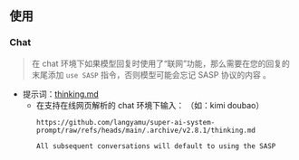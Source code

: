 ## 使用

### Chat

> 在 chat 环境下如果模型回复时使用了“联网”功能，那么需要在您的回复的末尾添加 `use SASP` 指令，否则模型可能会忘记 SASP 协议的内容 。

- 提示词：[thinking.md](./thinking.md)
  - 在支持在线网页解析的 chat 环境下输入： （如：kimi doubao）
    ```plantext
    https://github.com/langyamu/super-ai-system-prompt/raw/refs/heads/main/.archive/v2.8.1/thinking.md

    All subsequent conversations will default to using the SASP
    ```